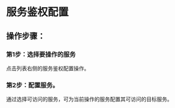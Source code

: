 # 服务鉴权配置

## 操作步骤：

### 第1步：选择要操作的服务
点击列表右侧的服务鉴权配置操作。

### 第2步：配置服务。
通过选择可访问的服务，可为当前操作的服务配置其可访问的目标服务。
 
